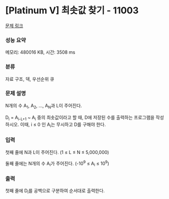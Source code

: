 # [Platinum V] 최솟값 찾기 - 11003 

[문제 링크](https://www.acmicpc.net/problem/11003) 

### 성능 요약

메모리: 480016 KB, 시간: 3508 ms

### 분류

자료 구조, 덱, 우선순위 큐

### 문제 설명

<p>N개의 수 A<sub>1</sub>, A<sub>2</sub>, ..., A<sub>N</sub>과 L이 주어진다.</p>

<p>D<sub>i</sub> = A<sub>i-L+1</sub> ~ A<sub>i</sub> 중의 최솟값이라고 할 때, D에 저장된 수를 출력하는 프로그램을 작성하시오. 이때, i ≤ 0 인 A<sub>i</sub>는 무시하고 D를 구해야 한다.</p>

### 입력 

 <p>첫째 줄에 N과 L이 주어진다. (1 ≤ L ≤ N ≤ 5,000,000)</p>

<p>둘째 줄에는 N개의 수 A<sub>i</sub>가 주어진다. (-10<sup>9</sup> ≤ A<sub>i</sub> ≤ 10<sup>9</sup>)</p>

### 출력 

 <p>첫째 줄에 D<sub>i</sub>를 공백으로 구분하여 순서대로 출력한다.</p>

